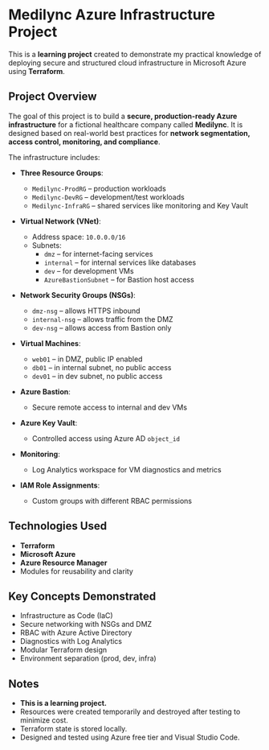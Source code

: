 # Medilync Azure Infrastructure Project

This is a **learning project** created to demonstrate my practical knowledge of deploying secure and structured cloud infrastructure in Microsoft Azure using **Terraform**.

## Project Overview

The goal of this project is to build a **secure, production-ready Azure infrastructure** for a fictional healthcare company called **Medilync**. It is designed based on real-world best practices for **network segmentation, access control, monitoring, and compliance**.

The infrastructure includes:

- **Three Resource Groups**:
  - `Medilync-ProdRG` – production workloads
  - `Medilync-DevRG` – development/test workloads
  - `Medilync-InfraRG` – shared services like monitoring and Key Vault

- **Virtual Network (VNet)**:
  - Address space: `10.0.0.0/16`
  - Subnets:
    - `dmz` – for internet-facing services
    - `internal` – for internal services like databases
    - `dev` – for development VMs
    - `AzureBastionSubnet` – for Bastion host access

- **Network Security Groups (NSGs)**:
  - `dmz-nsg` – allows HTTPS inbound
  - `internal-nsg` – allows traffic from the DMZ
  - `dev-nsg` – allows access from Bastion only

- **Virtual Machines**:
  - `web01` – in DMZ, public IP enabled
  - `db01` – in internal subnet, no public access
  - `dev01` – in dev subnet, no public access

- **Azure Bastion**:
  - Secure remote access to internal and dev VMs

- **Azure Key Vault**:
  - Controlled access using Azure AD `object_id`

- **Monitoring**:
  - Log Analytics workspace for VM diagnostics and metrics

- **IAM Role Assignments**:
  - Custom groups with different RBAC permissions

## Technologies Used

- **Terraform**
- **Microsoft Azure**
- **Azure Resource Manager**
- Modules for reusability and clarity


## Key Concepts Demonstrated

- Infrastructure as Code (IaC)
- Secure networking with NSGs and DMZ
- RBAC with Azure Active Directory
- Diagnostics with Log Analytics
- Modular Terraform design
- Environment separation (prod, dev, infra)

## Notes

- **This is a learning project.**
- Resources were created temporarily and destroyed after testing to minimize cost.
- Terraform state is stored locally.
- Designed and tested using Azure free tier and Visual Studio Code.




